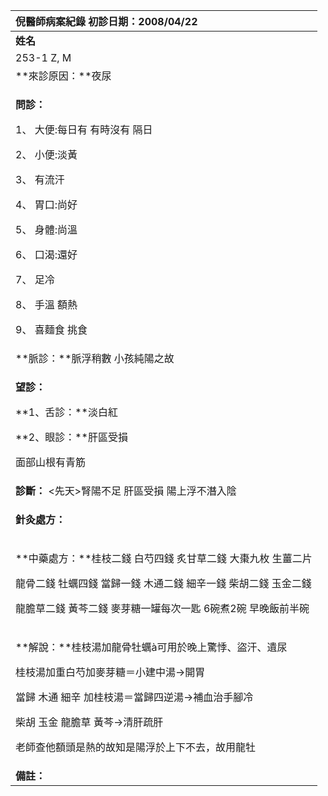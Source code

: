 ﻿|**倪醫師病案紀錄**     初診日期：2008/04/22|
| :- |
|**姓名**|**性別：**|**年齡及體型**|**來診日期：**|
|253-1 Z, M|男|十歲  身材一般偏瘦|2008/04/22|
|**來診原因：**夜尿|
|<p>**問診：**</p><p>1、 大便:每日有 有時沒有 隔日</p><p>2、 小便:淡黃</p><p>3、 有流汗</p><p>4、 胃口:尚好</p><p>5、 身體:尚溫 </p><p>6、 口渴:還好</p><p>7、 足冷</p><p>8、 手溫 額熱</p><p>9、 喜麵食 挑食</p>|
|**脈診：**脈浮稍數 小孩純陽之故|
|<p>**望診：**</p><p>**1、舌診：**淡白紅</p><p>**2、眼診：**肝區受損</p><p>面部山根有青筋</p>|
|**診斷：** <先天>腎陽不足 肝區受損  陽上浮不潛入陰|
|<p>**針灸處方：**	 </p><p></p>|
|<p>**中藥處方：**桂枝二錢 白芍四錢 炙甘草二錢 大棗九枚 生薑二片</p><p>龍骨二錢 牡蠣四錢 當歸一錢 木通二錢 細辛一錢 柴胡二錢 玉金二錢</p><p>龍膽草二錢 黃芩二錢 麥芽糖一罐每次一匙   6碗煮2碗 早晚飯前半碗</p>|
|<p>**解說：**桂枝湯加龍骨牡蠣à可用於晚上驚悸、盜汗、遺尿</p><p>桂枝湯加重白芍加麥芽糖＝小建中湯→開胃</p><p>當歸 木通 細辛 加桂枝湯＝當歸四逆湯→補血治手腳冷</p><p>柴胡 玉金 龍膽草 黃芩→清肝疏肝</p><p>老師查他額頭是熱的故知是陽浮於上下不去，故用龍牡</p>|
|**備註：**|



